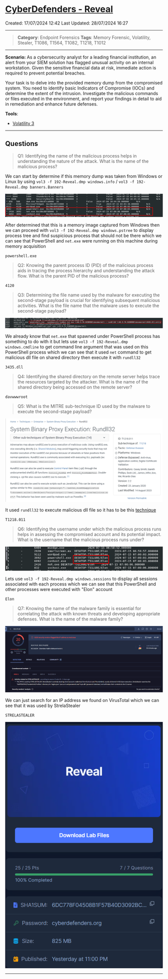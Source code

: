 # [CyberDefenders - Reveal](https://cyberdefenders.org/blueteam-ctf-challenges/reveal/)
Created: 17/07/2024 12:42
Last Updated: 28/07/2024 16:27
* * *
>**Category**: Endpoint Forensics
>**Tags**: Memory Forensic, Volatility, Stealer, T1086, T1564, T1082, T1218, T1012
* * *
**Scenario:**
As a cybersecurity analyst for a leading financial institution, an alert from your SIEM solution has flagged unusual activity on an internal workstation. Given the sensitive financial data at risk, immediate action is required to prevent potential breaches.

Your task is to delve into the provided memory dump from the compromised system. You need to identify basic Indicators of Compromise (IOCs) and determine the extent of the intrusion. Investigate the malicious commands or files executed in the environment, and report your findings in detail to aid in remediation and enhance future defenses.

**Tools**:
- [Volatility 3](https://github.com/volatilityfoundation/volatility3)
* * *
## Questions
>Q1: Identifying the name of the malicious process helps in understanding the nature of the attack. What is the name of the malicious process?

We can start by determine if this memory dump was taken from Windows or Linux by using `vol3 -f 192-Reveal.dmp windows.info` / `vol3 -f 192-Reveal.dmp banners.Banners`

![fd9f6bdf4deb60a314b06e46f968fc3a.png](/_resources/fd9f6bdf4deb60a314b06e46f968fc3a.png)

After determined that this is a memory image captured from Windows then we can proceed with `vol3 -f 192-Reveal.dmp windows.pstree` to display process tree and find suspicious process that should not be there which we can see that PowerShell and `net.exe` were running on this machine during memory acquisition  

```
powershell.exe
```

>Q2: Knowing the parent process ID (PID) of the malicious process aids in tracing the process hierarchy and understanding the attack flow. What is the parent PID of the malicious process?
```
4120
```

>Q3: Determining the file name used by the malware for executing the second-stage payload is crucial for identifying subsequent malicious activities. What is the file name that the malware uses to execute the second-stage payload?

![2332223a7949f4355135722625c37103.png](/_resources/2332223a7949f4355135722625c37103.png)

We already know that `net.exe` that spawned under PowerShell process has something to do with it but lets use `vol3 -f 192-Reveal.dmp windows.cmdline` to get command line argument that was used on this PowerShell process which we can see that it used `net` command to get malicious dll file on shared directory then execute it with `rundll32`

```
3435.dll
```

>Q4: Identifying the shared directory on the remote server helps trace the resources targeted by the attacker. What is the name of the shared directory being accessed on the remote server?
```
davwwwroot
```

>Q5: What is the MITRE sub-technique ID used by the malware to execute the second-stage payload?

![5b01a0dbecfaef45e4a6c8827e45b1c2.png](/_resources/5b01a0dbecfaef45e4a6c8827e45b1c2.png)

It used `rundll32` to execute malicious dll file so it has to be this [technique](https://attack.mitre.org/techniques/T1218/011/)

```
T1218.011
```

>Q6: Identifying the username under which the malicious process runs helps in assessing the compromised account and its potential impact. What is the username that the malicious process runs under?

![5ab72c9c2dbcad48c95249ee5396da3b.png](/_resources/5ab72c9c2dbcad48c95249ee5396da3b.png)

Lets use `vol3 -f 192-Reveal.dmp windows.sessions` to display all sessions associated with each process which we can see that this PowerShell and other processes were executed with "Elon" account

```
Elon
```

>Q7: Knowing the name of the malware family is essential for correlating the attack with known threats and developing appropriate defenses. What is the name of the malware family?

![9bbbea930b7173fe7be03ef041f544a7.png](/_resources/9bbbea930b7173fe7be03ef041f544a7.png)

We can just search for an IP address we found on VirusTotal which we can see that it was used by StrelaStealer

```
STRELASTEALER
```

![020faa057349146f6dfef426b3a16cbf.png](/_resources/020faa057349146f6dfef426b3a16cbf.png)
* * *
